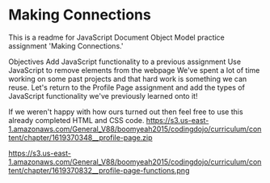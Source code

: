 #   Making Connections

This is a readme for JavaScript Document Object Model practice assignment 'Making Connections.'

Objectives
Add JavaScript functionality to a previous assignment
Use JavaScript to remove elements from the webpage
We've spent a lot of time working on some past projects and that hard work is something we can reuse. Let's return to the Profile Page assignment and add the types of JavaScript functionality we've previously learned onto it!

If we weren't happy with how ours turned out then feel free to use this already completed HTML and CSS code. https://s3.us-east-1.amazonaws.com/General_V88/boomyeah2015/codingdojo/curriculum/content/chapter/1619370348__profile-page.zip

https://s3.us-east-1.amazonaws.com/General_V88/boomyeah2015/codingdojo/curriculum/content/chapter/1619370832__profile-page-functions.png